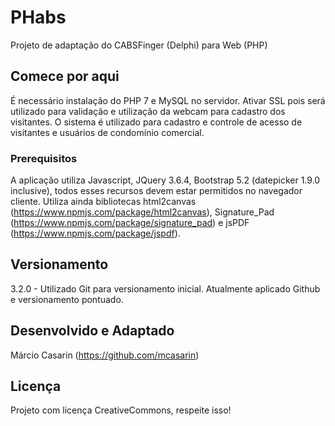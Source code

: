 # PHabs
Projeto de adaptação do CABSFinger (Delphi) para Web (PHP)

## Comece por aqui
É necessário instalação do PHP 7 e MySQL no servidor. Ativar SSL pois será utilizado para validação e utilização da webcam para cadastro dos visitantes. O sistema é utilizado para cadastro e controle de acesso de visitantes e usuários de condomínio comercial.

### Prerequisitos
A aplicação utiliza Javascript, JQuery 3.6.4, Bootstrap 5.2 (datepicker 1.9.0 inclusive), todos esses recursos devem estar permitidos no navegador cliente. Utiliza ainda bibliotecas html2canvas (https://www.npmjs.com/package/html2canvas), Signature_Pad (https://www.npmjs.com/package/signature_pad) e jsPDF (https://www.npmjs.com/package/jspdf).

## Versionamento
3.2.0 - Utilizado Git para versionamento inicial. Atualmente aplicado Github e versionamento pontuado.

## Desenvolvido e Adaptado
Márcio Casarin (https://github.com/mcasarin)

## Licença
Projeto com licença CreativeCommons, respeite isso!
